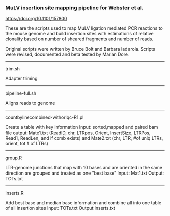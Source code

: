 ### MuLV insertion site mapping pipeline for Webster et al. 
https://doi.org/10.1101/157800 

These are the scripts used to map MuLV ligation mediated PCR reactions to the mouse genome and build insertion sites with estimations of relative clonality based on number of sheared fragments and number of reads.

Original scripts were written by Bruce Bolt and Barbara Iadarola. Scripts were revised, documented and beta tested by Marian Dore.

---
trim.sh

Adapter triming

---
pipeline-full.sh

Aligns reads to genome

---
countbylinecombined-withoriqc-R1.pl

Create a table with key information
Input: sorted,mapped and paired bam file
output: Mate1.txt (ReadID, chr, LTRpos, Orient, InsertSize, LTRPos, Read1, ReadLen, and if comb exists)  and Mate2.txt (chr, LTR, #of uniq LTRs, orient, tot # of LTRs) 

---
group.R

LTR-genome junctions that map with 10 bases and are oriented in the same direction are grouped and treated as one "best base"
Input: Mat1.txt
Output: TOTs.txt

---
inserts.R

Add best base and median base information and combine all into one table of all insertion sites
Input: TOTs.txt
Output:inserts.txt




